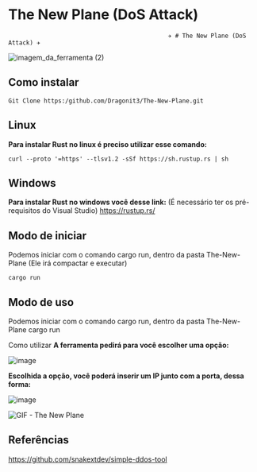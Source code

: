 # The New Plane (DoS Attack)
                                                 ✈️ # The New Plane (DoS Attack) ✈️


![imagem_da_ferramenta (2)](https://github.com/Dragonit3/The-New-Plane/assets/123481273/b56e5e41-a9fb-4fcc-9544-af51c2d3a785)

## Como instalar 
```
Git Clone https:/github.com/Dragonit3/The-New-Plane.git
```




## Linux
**Para instalar Rust no linux é preciso utilizar esse comando:** 
```
curl --proto '=https' --tlsv1.2 -sSf https://sh.rustup.rs | sh
```


## Windows
**Para instalar Rust no windows você desse link:** (É necessário ter os pré-requisitos do Visual Studio) https://rustup.rs/ 





## Modo de iniciar
Podemos iniciar com o comando cargo run, dentro da pasta The-New-Plane (Ele irá compactar e executar)
```
cargo run
```

## Modo de uso
Podemos iniciar com o comando cargo run, dentro da pasta The-New-Plane
cargo run


Como utilizar
**A ferramenta pedirá para você escolher uma opção:**

![image](https://github.com/Dragonit3/The-New-Plane/assets/123481273/9a9d8576-2dee-409e-8e00-cf7beab96b3a)

**Escolhida a opção, você poderá inserir um IP junto com a porta, dessa forma:**

![image](https://github.com/Dragonit3/The-New-Plane/assets/123481273/c3867460-8d98-401f-891a-107461bcba3a)



![GIF - The New Plane](https://github.com/Dragonit3/The-New-Plane/assets/160602980/3952825f-2be4-4521-8eac-71dce7dfba2d)

## Referências
https://github.com/snakextdev/simple-ddos-tool 

